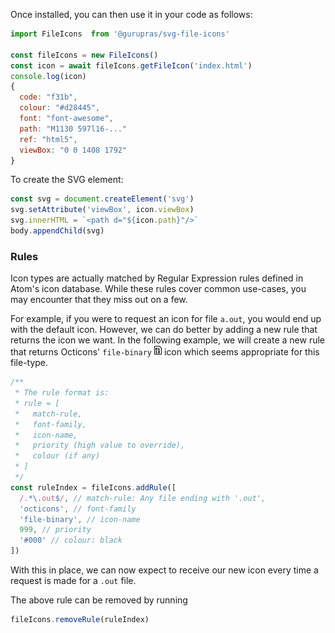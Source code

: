 Once installed, you can then use it in your code as follows:

```js
import FileIcons  from '@gurupras/svg-file-icons'

const fileIcons = new FileIcons()
const icon = await fileIcons.getFileIcon('index.html')
console.log(icon)
{
  code: "f31b",
  colour: "#d28445",
  font: "font-awesome",
  path: "M1130 597l16-..."
  ref: "html5",
  viewBox: "0 0 1408 1792"
}
```

To create the SVG element:
```js
const svg = document.createElement('svg')
svg.setAttribute('viewBox', icon.viewBox)
svg.innerHTML = `<path d="${icon.path}"/>`
body.appendChild(svg)
```

### Rules
Icon types are actually matched by Regular Expression rules defined in Atom's icon database.
While these rules cover common use-cases, you may encounter that they miss out on a few.

For example, if you were to request an icon for file `a.out`, you would end up with the default icon.
However, we can do better by adding a new rule that returns the icon we want. In the following example, we will
create a new rule that returns Octicons' `file-binary` <img src="./file-binary.png" alt="Binary file icon"/>
</span> icon which seems appropriate for this file-type.

```js
/**
 * The rule format is:
 * rule = [
 *   match-rule,
 *   font-family,
 *   icon-name,
 *   priority (high value to override),
 *   colour (if any)
 * ]
 */
const ruleIndex = fileIcons.addRule([
  /.*\.out$/, // match-rule: Any file ending with '.out',
  'octicons', // font-family
  'file-binary', // icon-name
  999, // priority
  '#000' // colour: black
])
```

With this in place, we can now expect to receive our new icon every time a request is made for a `.out` file.

The above rule can be removed by running
```js
fileIcons.removeRule(ruleIndex)
```
